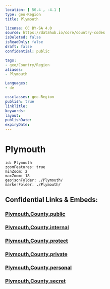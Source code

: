 ```yaml
---
location: [ 50.4 , -4.1 ] 
type: geo-Region
title: Plymouth

license: CC BY-SA 4.0
source: https://datahub.io/core/country-codes
isDeleted: false
isReadOnly: false
draft: false
confidential: public

tags:
- geo/Country/Region
aliases:
- Plymouth

Languages:
- de

cssclasses: geo-Region
publish: true
linkTitle: 
keywords: 
layout: 
publishDate: 
expiryDate: 
---
```


# Plymouth

```leaflet
id: Plymouth
zoomFeatures: true 
minZoom: 2 
maxZoom: 18
geojsonFolder: ./Plymouth/
markerFolder: ./Plymouth/
```


## Confidential Links & Embeds: 

### [Plymouth,County.public](/_public/\Earth\Continent\Europe\Europe~North\UK\England\Regions~England\South_West_EnglandPlymouth,County.public.md) 

### [Plymouth,County.internal](/_internal/\Earth\Continent\Europe\Europe~North\UK\England\Regions~England\South_West_EnglandPlymouth,County.internal.md) 

### [Plymouth,County.protect](/_protect/\Earth\Continent\Europe\Europe~North\UK\England\Regions~England\South_West_EnglandPlymouth,County.protect.md) 

### [Plymouth,County.private](/_private/\Earth\Continent\Europe\Europe~North\UK\England\Regions~England\South_West_EnglandPlymouth,County.private.md) 

### [Plymouth,County.personal](/_personal/\Earth\Continent\Europe\Europe~North\UK\England\Regions~England\South_West_EnglandPlymouth,County.personal.md) 

### [Plymouth,County.secret](/_secret/\Earth\Continent\Europe\Europe~North\UK\England\Regions~England\South_West_EnglandPlymouth,County.secret.md)

